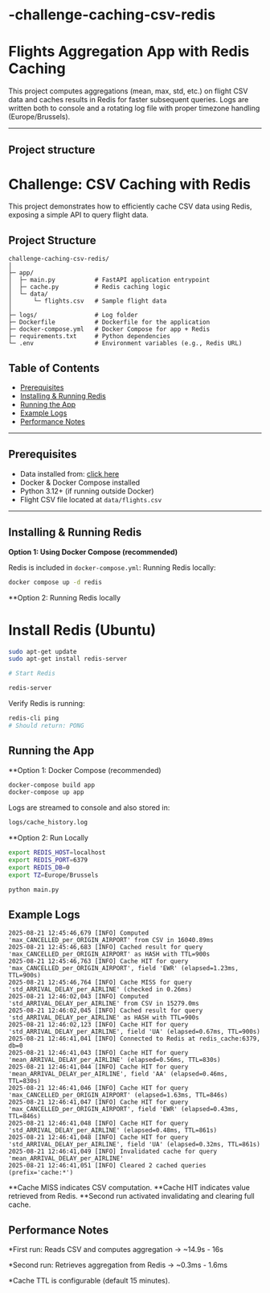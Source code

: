 # -challenge-caching-csv-redis
# Flights Aggregation App with Redis Caching

This project computes aggregations (mean, max, std, etc.) on flight CSV data and caches results in Redis for faster subsequent queries. Logs are written both to console and a rotating log file with proper timezone handling (Europe/Brussels).

---

## Project structure

# Challenge: CSV Caching with Redis

This project demonstrates how to efficiently cache CSV data using Redis, exposing a simple API to query flight data.

## Project Structure

```
challenge-caching-csv-redis/
│
├─ app/
│  ├─ main.py           # FastAPI application entrypoint
│  ├─ cache.py          # Redis caching logic
│  └─ data/
│      └─ flights.csv   # Sample flight data
│
├─ logs/                # Log folder
├─ Dockerfile           # Dockerfile for the application
├─ docker-compose.yml   # Docker Compose for app + Redis
├─ requirements.txt     # Python dependencies
└─ .env                 # Environment variables (e.g., Redis URL)
```
## Table of Contents

- [Prerequisites](#prerequisites)  
- [Installing & Running Redis](#installing--running-redis)  
- [Running the App](#running-the-app)  
- [Example Logs](#example-logs)  
- [Performance Notes](#performance-notes)  

---

## Prerequisites

- Data installed from: [click here](https://www.kaggle.com/datasets/usdot/flight-delays?select=flights.csv)
- Docker & Docker Compose installed
- Python 3.12+ (if running outside Docker)
- Flight CSV file located at `data/flights.csv`  

---

## Installing & Running Redis

**Option 1: Using Docker Compose (recommended)**

Redis is included in `docker-compose.yml`:
Running Redis locally:

```bash
docker compose up -d redis

```

**Option 2: Running Redis locally
# Install Redis (Ubuntu)
```bash
sudo apt-get update
sudo apt-get install redis-server
```

```bash
# Start Redis

redis-server
```
Verify Redis is running:
```bash
redis-cli ping
# Should return: PONG
```

## Running the App

**Option 1: Docker Compose (recommended)

```bash
docker-compose build app  
docker-compose up app
```

Logs are streamed to console and also stored in:
```bash
logs/cache_history.log
```
**Option 2: Run Locally
```bash
export REDIS_HOST=localhost
export REDIS_PORT=6379
export REDIS_DB=0
export TZ=Europe/Brussels

python main.py
```

## Example Logs

```pgsql
2025-08-21 12:45:46,679 [INFO] Computed 'max_CANCELLED_per_ORIGIN_AIRPORT' from CSV in 16040.89ms
2025-08-21 12:45:46,683 [INFO] Cached result for query 'max_CANCELLED_per_ORIGIN_AIRPORT' as HASH with TTL=900s
2025-08-21 12:45:46,763 [INFO] Cache HIT for query 'max_CANCELLED_per_ORIGIN_AIRPORT', field 'EWR' (elapsed=1.23ms, TTL=900s)
2025-08-21 12:45:46,764 [INFO] Cache MISS for query 'std_ARRIVAL_DELAY_per_AIRLINE' (checked in 0.26ms)
2025-08-21 12:46:02,043 [INFO] Computed 'std_ARRIVAL_DELAY_per_AIRLINE' from CSV in 15279.0ms
2025-08-21 12:46:02,045 [INFO] Cached result for query 'std_ARRIVAL_DELAY_per_AIRLINE' as HASH with TTL=900s
2025-08-21 12:46:02,123 [INFO] Cache HIT for query 'std_ARRIVAL_DELAY_per_AIRLINE', field 'UA' (elapsed=0.67ms, TTL=900s)
2025-08-21 12:46:41,041 [INFO] Connected to Redis at redis_cache:6379, db=0
2025-08-21 12:46:41,043 [INFO] Cache HIT for query 'mean_ARRIVAL_DELAY_per_AIRLINE' (elapsed=0.56ms, TTL=830s)
2025-08-21 12:46:41,044 [INFO] Cache HIT for query 'mean_ARRIVAL_DELAY_per_AIRLINE', field 'AA' (elapsed=0.46ms, TTL=830s)
2025-08-21 12:46:41,046 [INFO] Cache HIT for query 'max_CANCELLED_per_ORIGIN_AIRPORT' (elapsed=1.63ms, TTL=846s)
2025-08-21 12:46:41,047 [INFO] Cache HIT for query 'max_CANCELLED_per_ORIGIN_AIRPORT', field 'EWR' (elapsed=0.43ms, TTL=846s)
2025-08-21 12:46:41,048 [INFO] Cache HIT for query 'std_ARRIVAL_DELAY_per_AIRLINE' (elapsed=0.48ms, TTL=861s)
2025-08-21 12:46:41,048 [INFO] Cache HIT for query 'std_ARRIVAL_DELAY_per_AIRLINE', field 'UA' (elapsed=0.32ms, TTL=861s)
2025-08-21 12:46:41,049 [INFO] Invalidated cache for query 'mean_ARRIVAL_DELAY_per_AIRLINE'
2025-08-21 12:46:41,051 [INFO] Cleared 2 cached queries (prefix='cache:*')
```

**Cache MISS indicates CSV computation.
**Cache HIT indicates value retrieved from Redis.
**Second run activated invalidating and clearing full cache.

## Performance Notes
*First run: Reads CSV and computes aggregation → ~14.9s - 16s

*Second run: Retrieves aggregation from Redis → ~0.3ms - 1.6ms

*Cache TTL is configurable (default 15 minutes).
